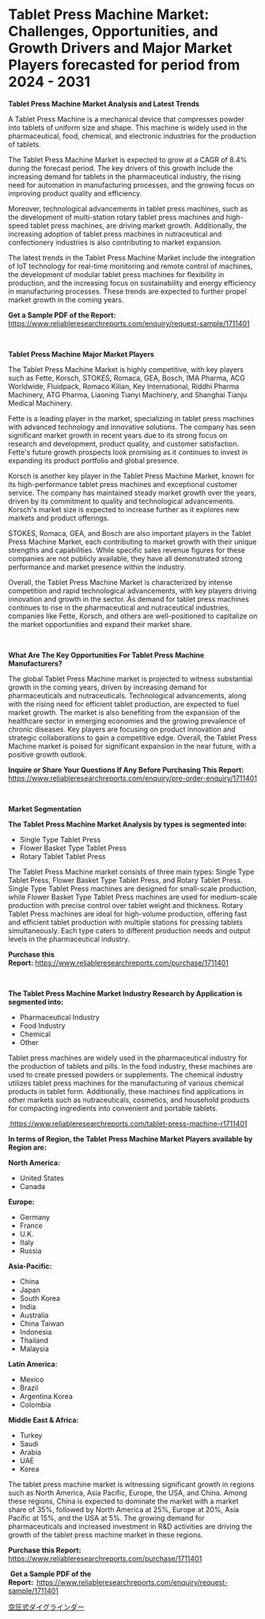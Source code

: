 <p><h1>Tablet Press Machine Market: Challenges, Opportunities, and Growth Drivers and Major Market Players forecasted for period from 2024 - 2031</h1></p><p><strong>Tablet Press Machine Market Analysis and Latest Trends</strong></p>
<p><p>A Tablet Press Machine is a mechanical device that compresses powder into tablets of uniform size and shape. This machine is widely used in the pharmaceutical, food, chemical, and electronic industries for the production of tablets.</p><p>The Tablet Press Machine Market is expected to grow at a CAGR of 8.4% during the forecast period. The key drivers of this growth include the increasing demand for tablets in the pharmaceutical industry, the rising need for automation in manufacturing processes, and the growing focus on improving product quality and efficiency.</p><p>Moreover, technological advancements in tablet press machines, such as the development of multi-station rotary tablet press machines and high-speed tablet press machines, are driving market growth. Additionally, the increasing adoption of tablet press machines in nutraceutical and confectionery industries is also contributing to market expansion.</p><p>The latest trends in the Tablet Press Machine Market include the integration of IoT technology for real-time monitoring and remote control of machines, the development of modular tablet press machines for flexibility in production, and the increasing focus on sustainability and energy efficiency in manufacturing processes. These trends are expected to further propel market growth in the coming years.</p></p>
<p><strong>Get a Sample PDF of the Report:&nbsp;</strong> <a href="https://www.reliableresearchreports.com/enquiry/request-sample/1711401">https://www.reliableresearchreports.com/enquiry/request-sample/1711401</a></p>
<p>&nbsp;</p>
<p><strong>Tablet Press Machine Major Market Players</strong></p>
<p><p>The Tablet Press Machine Market is highly competitive, with key players such as Fette, Korsch, STOKES, Romaca, GEA, Bosch, IMA Pharma, ACG Worldwide, Fluidpack, Romaco Kilian, Key International, Riddhi Pharma Machinery, ATG Pharma, Liaoning Tianyi Machinery, and Shanghai Tianju Medical Machinery.</p><p>Fette is a leading player in the market, specializing in tablet press machines with advanced technology and innovative solutions. The company has seen significant market growth in recent years due to its strong focus on research and development, product quality, and customer satisfaction. Fette's future growth prospects look promising as it continues to invest in expanding its product portfolio and global presence.</p><p>Korsch is another key player in the Tablet Press Machine Market, known for its high-performance tablet press machines and exceptional customer service. The company has maintained steady market growth over the years, driven by its commitment to quality and technological advancements. Korsch's market size is expected to increase further as it explores new markets and product offerings.</p><p>STOKES, Romaca, GEA, and Bosch are also important players in the Tablet Press Machine Market, each contributing to market growth with their unique strengths and capabilities. While specific sales revenue figures for these companies are not publicly available, they have all demonstrated strong performance and market presence within the industry.</p><p>Overall, the Tablet Press Machine Market is characterized by intense competition and rapid technological advancements, with key players driving innovation and growth in the sector. As demand for tablet press machines continues to rise in the pharmaceutical and nutraceutical industries, companies like Fette, Korsch, and others are well-positioned to capitalize on the market opportunities and expand their market share.</p></p>
<p>&nbsp;</p>
<p><strong>What Are The Key Opportunities For Tablet Press Machine Manufacturers?</strong></p>
<p><p>The global Tablet Press Machine market is projected to witness substantial growth in the coming years, driven by increasing demand for pharmaceuticals and nutraceuticals. Technological advancements, along with the rising need for efficient tablet production, are expected to fuel market growth. The market is also benefiting from the expansion of the healthcare sector in emerging economies and the growing prevalence of chronic diseases. Key players are focusing on product innovation and strategic collaborations to gain a competitive edge. Overall, the Tablet Press Machine market is poised for significant expansion in the near future, with a positive growth outlook.</p></p>
<p><strong>Inquire or Share Your Questions If Any Before Purchasing This Report:</strong> <a href="https://www.reliableresearchreports.com/enquiry/pre-order-enquiry/1711401">https://www.reliableresearchreports.com/enquiry/pre-order-enquiry/1711401</a></p>
<p>&nbsp;</p>
<p><strong>Market Segmentation</strong></p>
<p><strong>The Tablet Press Machine Market Analysis by types is segmented into:</strong></p>
<p><ul><li>Single Type Tablet Press</li><li>Flower Basket Type Tablet Press</li><li>Rotary Tablet Tablet Press</li></ul></p>
<p><p>The Tablet Press Machine market consists of three main types: Single Type Tablet Press, Flower Basket Type Tablet Press, and Rotary Tablet Press. Single Type Tablet Press machines are designed for small-scale production, while Flower Basket Type Tablet Press machines are used for medium-scale production with precise control over tablet weight and thickness. Rotary Tablet Press machines are ideal for high-volume production, offering fast and efficient tablet production with multiple stations for pressing tablets simultaneously. Each type caters to different production needs and output levels in the pharmaceutical industry.</p></p>
<p><strong>Purchase this Report:&nbsp;</strong><a href="https://www.reliableresearchreports.com/purchase/1711401">https://www.reliableresearchreports.com/purchase/1711401</a></p>
<p>&nbsp;</p>
<p><strong>The Tablet Press Machine Market Industry Research by Application is segmented into:</strong></p>
<p><ul><li>Pharmaceutical Industry</li><li>Food Industry</li><li>Chemical</li><li>Other</li></ul></p>
<p><p>Tablet press machines are widely used in the pharmaceutical industry for the production of tablets and pills. In the food industry, these machines are used to create pressed powders or supplements. The chemical industry utilizes tablet press machines for the manufacturing of various chemical products in tablet form. Additionally, these machines find applications in other markets such as nutraceuticals, cosmetics, and household products for compacting ingredients into convenient and portable tablets.</p></p>
<p><a href="https://www.reliableresearchreports.com/tablet-press-machine-r1711401">&nbsp;https://www.reliableresearchreports.com/tablet-press-machine-r1711401</a></p>
<p><strong>In terms of Region, the Tablet Press Machine Market Players available by Region are:</strong></p>
<p>
    <p> <strong> North America: </strong>
        <ul>
            <li>United States</li>
            <li>Canada</li>
        </ul>
        </p> 
    <p> <strong> Europe: </strong>
        <ul>
            <li>Germany</li>
            <li>France</li>
            <li>U.K.</li>
            <li>Italy</li>
            <li>Russia</li>
        </ul>
        </p> 
    <p> <strong> Asia-Pacific: </strong>
        <ul>
            <li>China</li>
            <li>Japan</li>
            <li>South Korea</li>
            <li>India</li>
            <li>Australia</li>
            <li>China Taiwan</li>
            <li>Indonesia</li>
            <li>Thailand</li>
            <li>Malaysia</li>
        </ul>
        </p> 
    <p> <strong> Latin America: </strong>
        <ul>
            <li>Mexico</li>
            <li>Brazil</li>
            <li>Argentina Korea</li>
            <li>Colombia</li>
        </ul>
        </p> 
    <p> <strong> Middle East & Africa: </strong>
        <ul>
            <li>Turkey</li>
            <li>Saudi</li>
            <li>Arabia</li>
            <li>UAE</li>
            <li>Korea</li>
        </ul>
    </p>
    </p>
<p><p>The tablet press machine market is witnessing significant growth in regions such as North America, Asia Pacific, Europe, the USA, and China. Among these regions, China is expected to dominate the market with a market share of 35%, followed by North America at 25%, Europe at 20%, Asia Pacific at 15%, and the USA at 5%. The growing demand for pharmaceuticals and increased investment in R&D activities are driving the growth of the tablet press machine market in these regions.</p></p>
<p><strong>Purchase this Report: </strong><a href="https://www.reliableresearchreports.com/purchase/1711401">https://www.reliableresearchreports.com/purchase/1711401</a></p>
<p>&nbsp;<strong>Get a Sample PDF of the Report:&nbsp;&nbsp;</strong><a href="https://www.reliableresearchreports.com/enquiry/request-sample/1711401">https://www.reliableresearchreports.com/enquiry/request-sample/1711401</a></p>
<p><strong></strong></p>
<p><p><a href="https://github.com/SarahFahey88/Market-Research-Report-List-1/blob/main/389986921742.md">空圧式ダイグラインダー</a></p></p>